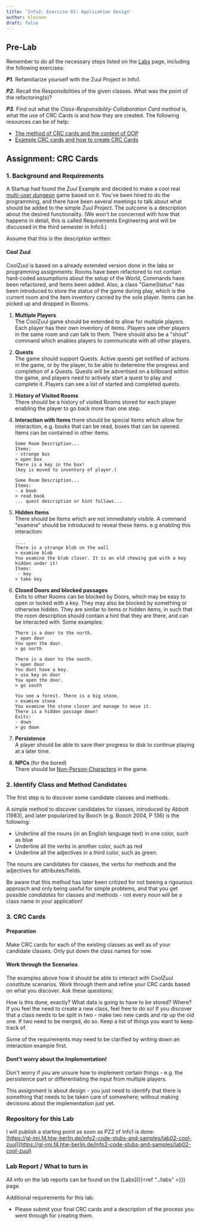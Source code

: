 ```yaml
---
title: 'Info2: Exercise 01: Application Design'
author: kleinen
draft: false
---
```


## Pre-Lab

Remember to do all the necessary steps listed on the [Labs](..) page, including the following exercises:

***P1.*** Refamiliarize yourself with the Zuul Project in Info1.

***P2.*** Recall the Responsibilities of the given classes. What was the point
         of the refactoring(s)?

***P3.*** Find out what the *Class-Responsibility-Collaboration Card method* is, what the use of CRC Cards is and how they are created. The following resources can be of help:
* [The method of CRC cards and the context of OOP](htts://c2.com/doc/oopsla89/paper.html)
* [Example CRC cards and how to create CRC Cards](http://agilemodeling.com/artifacts/crcModel.htm)

## Assignment: CRC Cards

### 1. Background and Requirements

A Startup had found the Zuul Example and decided to make a cool real
[multi-user dungeon](https://en.wikipedia.org/wiki/MUD) game based on it.
You've been hired to do the programming, and
there have been several meetings to talk about what should be added to the
simple Zuul Project. The outcome is a description about the desired functionality.
(We won't be concerned with how that happens in detail, this is called Requirements
 Engineering and will be discussed in the third semester in Info3.)

Assume that this is the description written:

#### Cool Zuul

CoolZuul is based on a already extended version done in the labs or programming
assignments: Rooms have been refactored to not contain hard-coded assumptions
about the setup of the World, Commands have been refactored, and Items been added.
Also, a class "GameStatus" has been introduced to store the status of the game
during play, which is the current room and the item inventory carried by the
sole player. Items can be picked up and dropped in Rooms.

1.  **Multiple Players**  
    The CoolZuul game should be extended to allow for multiple players.
    Each player has their own inventory of items.
    Players see other players in the same room and can talk to them.
    There should also be a "shout" command which enables players to communicate
    with all other players.

2.  **Quests**  
   The game should support Quests. Active quests get notified of actions in the game,
   or by the player, to be able to determine the progress and completion of a Quests.
   Quests will be advertised on a billboard within the game, and players need to
   actively start a quest to play and complete it. Players can see a list of
   started and completed quests.

3. **History of Visited Rooms**  
   There should be a history of visited Rooms stored for each player enabling
   the player to go back more than one step.

4. **Interaction with Items**
  there should be special items which allow for interaction, e.g. books that can
  be read, boxes that can be opened. Items can be contained in other items.

       Some Room Description...
       Items:
       - strange box
       > open box
       There is a key in the box!
       (key is moved to inventory of player.)

       Some Room Description...
       Items:
       - a book
       > read book
       ... quest description or hint follows...

4. **Hidden Items**  
   There should be Items which are not immediately visible. A command "examine"
   should be introduced to reveal these items.
   e.g enabling this interaction:

       ....
       There is a strange blob on the wall
       > examine blob
       You examine the blob closer. It is an old chewing gum with a key hidden under it!
       Items:
        - key
       > take key

5. **Closed Doors and blocked passages**  
   Exits to other Rooms can be blocked by Doors, which may be easy to open or
   locked with a key. They may also be blocked by something or otherwise hidden.
   They are similar to items or hidden items, in such that the room description
   should contain a hint that they are there, and can be interacted with.
   Some examples:

       There is a door to the north.
       > open door
       You open the door.
       > go north

       There is a door to the south.
       > open door
       You dont have a key.
       > use key on door
       You open the door.
       > go south

       You see a forest. There is a big stone.
       > examine stone
       You examine the stone closer and manage to move it.
       There is a hidden passage down!
       Exits:
       - down
       > go down

6. **Persistence**  
   A player should be able to save their progress to disk to continue playing at
   a later time.

7. **NPCs** (for the bored)  
    There should be
    [Non-Person-Characters](https://en.wikipedia.org/wiki/Non-player_character)
    in the game.


### 2. Identify Class and Method Candidates

The first step is to discover some candidate classes and methods.

A simple method to discover candidates for classes, introduced by Abbott (1983),
and later popularized by Booch (e.g. Booch 2004, P 136) is the following:

  * Underline all the nouns (in an English language text) in one color, such as blue
  * Underline all the verbs in another color, such as red
  * Underline all the adjectives in a third color, such as green.

The nouns are candidates for classes, the verbs for methods and the adjectives for attributes/fields.

Be aware that this method has later been critized for not beeing a rigourous approach and only being useful for simple problems, and that you get possible *candidates* for classes and methods - not every noun will be a class name in your application!

### 3. CRC Cards

#### Preparation
Make CRC cards for each of the existing classes as well as of your candidate classes.
Only put down the class names for now.

#### Work through the Scenarios

The examples above how it should be able to interact with CoolZuul constitute
scenarios. Work through them and refine your CRC cards based on what you discover.
Ask these questions:

How is this done, exactly?
What data is going to have to be stored? Where?
If you feel the need to create a new class, feel free to do so!
If you discover that a class needs to be split in two - make two new cards and rip up the old one.
If two need to be merged, do so.
Keep a list of things you want to keep track of.

Some of the requirements may need to be clarified by writing down an interaction
example first.

#### Dont't worry about the Implementation!

Don't worry if you are unsure how to implement certain things - e.g. the
persistence part or differentiating the input from multiple players.

This assignment is about design - you just need to identify that there is
something that needs to be taken care of somewhere; without making decisions
about the implementation just yet.

### Repository for this Lab

I will publish a starting point as soon as PZ2 of Info1 is done:  
[https://gl-imi.f4.htw-berlin.de/info2-code-stubs-and-samples/lab02-cool-zuul](https://gl-imi.f4.htw-berlin.de/info2-code-stubs-and-samples/lab02-cool-zuul)


### Lab Report / What to turn in

All info on the lab reports can be found on the [Labs]({{<ref "../labs" >}}) page.

Additional requirements for this lab:
* Please submit your final CRC cards and a description of the process you went through for creating them.
